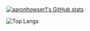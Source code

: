 
[![aaronhowser1's GitHub stats](https://github-readme-stats.vercel.app/api?username=aaronhowser1&count_private=true&show_icons=true&theme=blue-green)](https://github.com/anuraghazra/github-readme-stats)

![Top Langs](https://github-readme-stats.vercel.app/api/top-langs/?username=aaronhowser1&count_private=true&show_icons=true&theme=blue-green)


<!--
**aaronhowser1/aaronhowser1** is a ✨ _special_ ✨ repository because its `README.md` (this file) appears on your GitHub profile.

Here are some ideas to get you started:

- 🔭 I’m currently working on ...
- 🌱 I’m currently learning ...
- 👯 I’m looking to collaborate on ...
- 🤔 I’m looking for help with ...
- 💬 Ask me about ...
- 📫 How to reach me: ...
- 😄 Pronouns: ...
- ⚡ Fun fact: ...
-->
